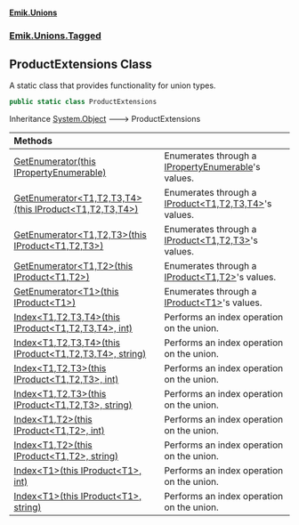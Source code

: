 #### [Emik.Unions](index.md 'index')
### [Emik.Unions.Tagged](Emik.Unions.Tagged.md 'Emik.Unions.Tagged')

## ProductExtensions Class

A static class that provides functionality for union types.

```csharp
public static class ProductExtensions
```

Inheritance [System.Object](https://docs.microsoft.com/en-us/dotnet/api/System.Object 'System.Object') &#129106; ProductExtensions

| Methods | |
| :--- | :--- |
| [GetEnumerator(this IPropertyEnumerable)](ProductExtensions.GetEnumerator.qPjIaw2ridsR09EuEZWcYg.md 'Emik.Unions.Tagged.ProductExtensions.GetEnumerator(this Emik.Unions.IPropertyEnumerable)') | Enumerates through a [IPropertyEnumerable](IPropertyEnumerable.md 'Emik.Unions.IPropertyEnumerable')'s values. |
| [GetEnumerator&lt;T1,T2,T3,T4&gt;(this IProduct&lt;T1,T2,T3,T4&gt;)](ProductExtensions.GetEnumerator.fF1ZU8q422GYuzJVW+/CkA.md 'Emik.Unions.Tagged.ProductExtensions.GetEnumerator<T1,T2,T3,T4>(this Emik.Unions.Tagged.IProduct<T1,T2,T3,T4>)') | Enumerates through a [IProduct&lt;T1,T2,T3,T4&gt;](IProduct_T1,T2,T3,T4_.md 'Emik.Unions.Tagged.IProduct<T1,T2,T3,T4>')'s values. |
| [GetEnumerator&lt;T1,T2,T3&gt;(this IProduct&lt;T1,T2,T3&gt;)](ProductExtensions.GetEnumerator.DtWTnhKDptXPLO3/GYmsuw.md 'Emik.Unions.Tagged.ProductExtensions.GetEnumerator<T1,T2,T3>(this Emik.Unions.Tagged.IProduct<T1,T2,T3>)') | Enumerates through a [IProduct&lt;T1,T2,T3&gt;](IProduct_T1,T2,T3_.md 'Emik.Unions.Tagged.IProduct<T1,T2,T3>')'s values. |
| [GetEnumerator&lt;T1,T2&gt;(this IProduct&lt;T1,T2&gt;)](ProductExtensions.GetEnumerator.t7DKnToys8jwRGtK8ZCLSQ.md 'Emik.Unions.Tagged.ProductExtensions.GetEnumerator<T1,T2>(this Emik.Unions.Tagged.IProduct<T1,T2>)') | Enumerates through a [IProduct&lt;T1,T2&gt;](IProduct_T1,T2_.md 'Emik.Unions.Tagged.IProduct<T1,T2>')'s values. |
| [GetEnumerator&lt;T1&gt;(this IProduct&lt;T1&gt;)](ProductExtensions.GetEnumerator.+IjggRBShAGBG0bqfot/UQ.md 'Emik.Unions.Tagged.ProductExtensions.GetEnumerator<T1>(this Emik.Unions.Tagged.IProduct<T1>)') | Enumerates through a [IProduct&lt;T1&gt;](IProduct_T1_.md 'Emik.Unions.Tagged.IProduct<T1>')'s values. |
| [Index&lt;T1,T2,T3,T4&gt;(this IProduct&lt;T1,T2,T3,T4&gt;, int)](ProductExtensions.Index.AdFn04CBpMCsbdv5ekbmqg.md 'Emik.Unions.Tagged.ProductExtensions.Index<T1,T2,T3,T4>(this Emik.Unions.Tagged.IProduct<T1,T2,T3,T4>, int)') | Performs an index operation on the union. |
| [Index&lt;T1,T2,T3,T4&gt;(this IProduct&lt;T1,T2,T3,T4&gt;, string)](ProductExtensions.Index.tzkDjmRMHmJ9jXZy0T3gOw.md 'Emik.Unions.Tagged.ProductExtensions.Index<T1,T2,T3,T4>(this Emik.Unions.Tagged.IProduct<T1,T2,T3,T4>, string)') | Performs an index operation on the union. |
| [Index&lt;T1,T2,T3&gt;(this IProduct&lt;T1,T2,T3&gt;, int)](ProductExtensions.Index.AJnRgjOl5sUPzBTd8QT9Zw.md 'Emik.Unions.Tagged.ProductExtensions.Index<T1,T2,T3>(this Emik.Unions.Tagged.IProduct<T1,T2,T3>, int)') | Performs an index operation on the union. |
| [Index&lt;T1,T2,T3&gt;(this IProduct&lt;T1,T2,T3&gt;, string)](ProductExtensions.Index.DS+QUGowbG2r1k7Vxbddjw.md 'Emik.Unions.Tagged.ProductExtensions.Index<T1,T2,T3>(this Emik.Unions.Tagged.IProduct<T1,T2,T3>, string)') | Performs an index operation on the union. |
| [Index&lt;T1,T2&gt;(this IProduct&lt;T1,T2&gt;, int)](ProductExtensions.Index.it5b0EZKJTJftBCzFfvCrw.md 'Emik.Unions.Tagged.ProductExtensions.Index<T1,T2>(this Emik.Unions.Tagged.IProduct<T1,T2>, int)') | Performs an index operation on the union. |
| [Index&lt;T1,T2&gt;(this IProduct&lt;T1,T2&gt;, string)](ProductExtensions.Index.3uoneez/Ut709h6B7HY5og.md 'Emik.Unions.Tagged.ProductExtensions.Index<T1,T2>(this Emik.Unions.Tagged.IProduct<T1,T2>, string)') | Performs an index operation on the union. |
| [Index&lt;T1&gt;(this IProduct&lt;T1&gt;, int)](ProductExtensions.Index.upV4v8cgDdvOXwaK6ZfHhg.md 'Emik.Unions.Tagged.ProductExtensions.Index<T1>(this Emik.Unions.Tagged.IProduct<T1>, int)') | Performs an index operation on the union. |
| [Index&lt;T1&gt;(this IProduct&lt;T1&gt;, string)](ProductExtensions.Index.JRbKO7x6hNMcPWyCidBX4A.md 'Emik.Unions.Tagged.ProductExtensions.Index<T1>(this Emik.Unions.Tagged.IProduct<T1>, string)') | Performs an index operation on the union. |
